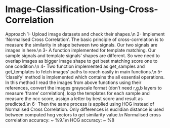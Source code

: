 # Image-Classification-Using-Cross-Correlation

Approach
1- Upload image datasets and check their shapes.\n
2- Implement ‘Normalised Cross Correlation’. The basic principle of cross-correlation is to measure the similarity in shape between two signals. Our two signals are images in here.\n
3- A function implemented for template matching. Our sample signals and template signals’ shapes are different. So wee need to overlap images as bigger image shape to get best matching score one to one condition.\n
4- Two function implemented as get_samples and get_templates to fetch images’ paths to reach easily in main functions.\n
5- ‘classify’ method is implemented which contains the all essential operations. In this method I read the images from above functions using their references, convert the images grayscale format (don’t need r,g,b layers to measure ‘frame’ correlation), loop the templates for each sample and measure the ncc score, assign a letter by best score and result as predicted.\n
6- Then the same process is applied using HOG instead of Normalised Cross Correlation. Only differences is euclidian distance is used between computed hog vectors to get similarity value.\n
Normalised cross correlation accuracy: ~ %9.1\n
HOG accuracy: ~ %8
